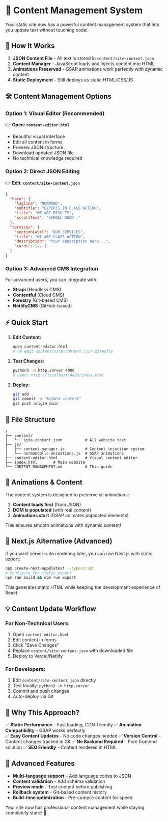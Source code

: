 # 📝 Content Management System

Your static site now has a powerful content management system that lets you update text without touching code!

## 🎯 How It Works

1. **JSON Content File** - All text is stored in `content/site-content.json`
2. **Content Manager** - JavaScript loads and injects content into HTML
3. **Animations Preserved** - GSAP animations work perfectly with dynamic content
4. **Static Deployment** - Still deploys as static HTML/CSS/JS

## 🛠️ Content Management Options

### Option 1: Visual Editor (Recommended)
👉 **Open: `content-editor.html`**

- Beautiful visual interface
- Edit all content in forms
- Preview JSON structure
- Download updated JSON file
- No technical knowledge required

### Option 2: Direct JSON Editing
👉 **Edit: `content/site-content.json`**

```json
{
  "hero": {
    "tagline": "NORMAND",
    "subtitle": "EXPERTS IN CLASS ACTION", 
    "title": "WE ARE RESULTS",
    "scrollText": "SCROLL DOWN ↓"
  },
  "services": {
    "sectionLabel": "OUR SERVICES",
    "title": "WE ARE CLASS ACTION",
    "description": "Your description here...",
    "cards": [...]
  }
}
```

### Option 3: Advanced CMS Integration

For advanced users, you can integrate with:
- **Strapi** (Headless CMS)
- **Contentful** (Cloud CMS)  
- **Forestry** (Git-based CMS)
- **NetlifyCMS** (GitHub-based)

## ⚡ Quick Start

1. **Edit Content:**
   ```bash
   open content-editor.html
   # OR edit content/site-content.json directly
   ```

2. **Test Changes:**
   ```bash
   python3 -m http.server 4000
   # Open: http://localhost:4000/index.html
   ```

3. **Deploy:**
   ```bash
   git add .
   git commit -m "Update content"
   git push origin main
   ```

## 📁 File Structure

```
/
├── content/
│   └── site-content.json          # All website text
├── js/
│   ├── content-manager.js         # Content injection system
│   └── normandpllc-animations.js  # GSAP animations  
├── content-editor.html            # Visual content editor
├── index.html       # Main website
└── CONTENT_MANAGEMENT.md          # This guide
```

## 🎨 Animations & Content

The content system is designed to preserve all animations:

1. **Content loads first** (from JSON)
2. **DOM is populated** (with real content)
3. **Animations start** (GSAP animates populated elements)

This ensures smooth animations with dynamic content!

## 🚀 Next.js Alternative (Advanced)

If you want server-side rendering later, you can use Next.js with static export:

```bash
npx create-next-app@latest --typescript
# Configure for static export
npm run build && npm run export
```

This generates static HTML while keeping the development experience of React.

## 💡 Content Update Workflow

### For Non-Technical Users:
1. Open `content-editor.html`
2. Edit content in forms
3. Click "Save Changes" 
4. Replace `content/site-content.json` with downloaded file
5. Deploy to Vercel/Netlify

### For Developers:
1. Edit `content/site-content.json` directly
2. Test locally: `python3 -m http.server`
3. Commit and push changes
4. Auto-deploy via Git

## 🎯 Why This Approach?

✅ **Static Performance** - Fast loading, CDN-friendly
✅ **Animation Compatibility** - GSAP works perfectly  
✅ **Easy Content Updates** - No code changes needed
✅ **Version Control** - Content changes tracked in Git
✅ **No Backend Required** - Pure frontend solution
✅ **SEO Friendly** - Content rendered in HTML

## 🔧 Advanced Features

- **Multi-language support** - Add language codes to JSON
- **Content validation** - Add schema validation  
- **Preview mode** - Test content before publishing
- **Rollback system** - Git-based content history
- **Build-time optimization** - Pre-compile content for speed

Your site now has professional content management while staying completely static! 🚀